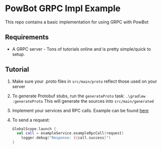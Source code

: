# PowBot GRPC Impl Example

This repo contains a basic implementation for using GRPC with PowBot

## Requirements 
- A GRPC server - Tons of tutorials online and is pretty simple/quick to setup.

## Tutorial

1. Make sure your .proto files in `src/main/proto` reflect those used on your server
2. To generate Protobuf stubs, run the `generateProto` task: `.\gradlew :generateProto`
	This will generate the sources into `src/main/generated`

3. Implement your services and RPC calls. Example can be found [here](https://github.com/Protoprize/powbot-grpc-example/blob/main/src/main/java/com/proto/script/services/ExampleService.kt) 

4. To send a request:

	```kotlin
	GlobalScope.launch {  
	  val call = exampleService.exampleRpcCall(request)  
	    logger.debug("Response: ${call.success}")  
	}
	```
